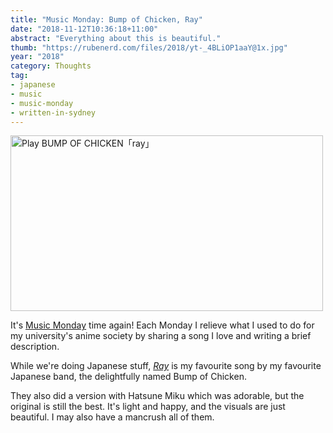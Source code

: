 ```yaml
---
title: "Music Monday: Bump of Chicken, Ray"
date: "2018-11-12T10:36:18+11:00"
abstract: "Everything about this is beautiful."
thumb: "https://rubenerd.com/files/2018/yt-_4BLiOP1aaY@1x.jpg"
year: "2018"
category: Thoughts
tag:
- japanese
- music
- music-monday
- written-in-sydney
---
```

<p><a href=https://www.youtube.com/watch?v=_4BLiOP1aaY title="Play BUMP OF CHICKEN「ray」"><img src="https://rubenerd.com/files/2018/yt-_4BLiOP1aaY@1x.jpg" srcset="https://rubenerd.com/files/2018/yt-_4BLiOP1aaY@1x.jpg 1x, https://rubenerd.com/files/2018/yt-_4BLiOP1aaY@2x.jpg 2x" alt="Play BUMP OF CHICKEN「ray」" style="width:500px;height:281px;" /></a>

It's [Music Monday] time again! Each Monday I relieve what I used to do for my university's anime society by sharing a song I love and writing a brief description.

While we're doing Japanese stuff, *[Ray]* is my favourite song by my favourite Japanese band, the delightfully named Bump of Chicken.

They also did a version with Hatsune Miku which was adorable, but the original is still the best. It's light and happy, and the visuals are just beautiful. I may also have a mancrush all of them.

[Music Monday]: https://rubenerd.com/tag/music-monday/
[Ray]: https://www.youtube.com/watch?v=_4BLiOP1aaY

